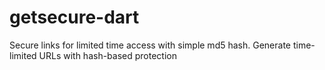 # getsecure-dart

Secure links for limited time access with simple md5 hash. Generate time-limited URLs with hash-based protection